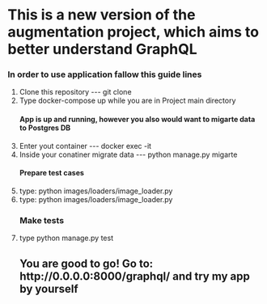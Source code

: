 <h1>This is a new version of the augmentation project, which aims to better understand GraphQL</hq>

<h3>In order to use application fallow this guide lines</h3>

<ol>
  <li>Clone this repository --- git clone <this repo url></li>
  <li>Type docker-compose up while you are in Project main directory</li>
  <h4>App is up and running, however you also would want to migarte data to Postgres DB</h4>
  <li>Enter yout container --- docker exec -it <container ID></li>
  <li>Inside your conatiner migrate data --- python manage.py migarte</li>
  <h4>Prepare test cases</h4>
  <li>type: python images/loaders/image_loader.py</li>
  <li>type: python images/loaders/image_loader.py</li>
  <h3>Make tests</h3>
  <li>type python manage.py test</li>
  <h2>You are good to go! Go to: <strong>http://0.0.0.0:8000/graphql/</strong> and try my app by yourself</h2>
</ol>

